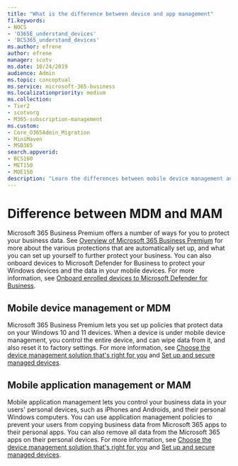 ```yaml
---
title: "What is the difference between device and app management"
f1.keywords:
- NOCS
- 'O365E_understand_devices'
- 'BCS365_understand_devices'
ms.author: efrene
author: efrene
manager: scotv
ms.date: 10/24/2019
audience: Admin
ms.topic: conceptual
ms.service: microsoft-365-business
ms.localizationpriority: medium
ms.collection: 
- Tier2
- scotvorg
- M365-subscription-management 
ms.custom:
- Core_O365Admin_Migration
- MiniMaven
- MSB365
search.appverid:
- BCS160
- MET150
- MOE150
description: "Learn the differences between mobile device management and mobile app management, or MDM and MAM."
---
```


# Difference between MDM and MAM

Microsoft 365 Business Premium offers a number of ways for you to protect your business data. See [Overview of Microsoft 365 Business Premium](../../admin/admin-overview/what-is-microsoft-365.md) for more about the various protections that are automatically set up, and what you can set up yourself to further protect your business. You can also onboard devices to Microsoft Defender for Business to protect your Windows devices and the data in your mobile devices. For more information, see [Onboard enrolled devices to Microsoft Defender for Business](/microsoft-365/business-premium/m365bp-onboard-devices-mdb). 

## Mobile device management or MDM

Microsoft 365 Business Premium lets you set up policies that protect data on your Windows 10 and 11 devices. When a device is under mobile device management, you control the entire device, and can wipe data from it, and also reset it to factory settings. For more information, see [Choose the device management solution that's right for you](/mem/intune/fundamentals/what-is-device-management#choose-the-device-management-solution-thats-right-for-you) and [Set up and secure managed devices](/microsoft-365/business-premium/m365bp-protect-devices).

## Mobile application management or MAM

Mobile application management lets you control your business data in your users' personal devices, such as iPhones and Androids, and their personal Windows computers. You can use application management policies to prevent your users from copying business data from Microsoft 365 apps to their personal apps. You can also remove all data from the Microsoft 365 apps on their personal devices. For more information, see [Choose the device management solution that's right for you](/mem/intune/fundamentals/what-is-device-management#choose-the-device-management-solution-thats-right-for-you) and [Set up and secure managed devices](/microsoft-365/business-premium/m365bp-protect-devices).
